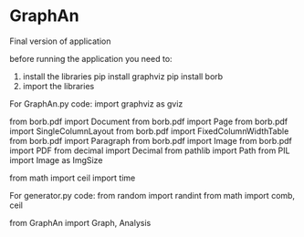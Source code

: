 # GraphAn
Final version of application

before running the application you need to:
1) install the libraries
pip install graphviz
pip install borb
2) import the libraries

For GraphAn.py code:
import graphviz as gviz

from borb.pdf import Document
from borb.pdf import Page
from borb.pdf import SingleColumnLayout
from borb.pdf import FixedColumnWidthTable
from borb.pdf import Paragraph
from borb.pdf import Image
from borb.pdf import PDF
from decimal import Decimal
from pathlib import Path
from PIL import Image as ImgSize

from math import ceil
import time

For generator.py code:
from random import randint
from math import comb, ceil

from GraphAn import Graph, Analysis
